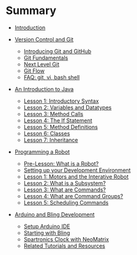 <!-- DO NOT DELETE THIS FILE! GitBook will not correctly build the docs unless this file exists! -->

# Summary

* [Introduction](README.md)

* [Version Control and Git](git_introduction/README.md)
  * [Introducing Git and GitHub](git_introduction/git_about.md)
  * [Git Fundamentals](git_introduction/git_fundamentals.md)
  * [Next Level Git](git_introduction/git_advanced.md)
  * [Git Flow](git_introduction/git_flow.md)
  * [FAQ: git, vi, bash shell](git_introduction/git_faq.md)
  <!-- * [GitHub Projects](git_introduction/git_projects.md) -->

* [An Introduction to Java](java_programming/README.md)
  * [Lesson 1: Introductory Syntax](java_programming/1_syntax.md)
  * [Lesson 2: Variables and Datatypes](java_programming/2_variables_datatypes.md)
  * [Lesson 3: Method Calls](java_programming/3_method_calls.md)
  * [Lesson 4: The If Statement](java_programming/4_if_statement.md)
  * [Lesson 5: Method Definitions](java_programming/5_method_definitions.md)
  * [Lesson 6: Classes](java_programming/6_classes_and_objects.md)
  * [Lesson 7: Inheritance](java_programming/7_inheritance.md)

* [Programming a Robot](robot_programming/README.md)
  * [Pre-Lesson: What is a Robot?](robot_programming/robot_code.md)
  * [Setting up your Development Environment](robot_programming/environment_setup.md)
  * [Lesson 1: Motors and the Interative Robot](robot_programming/1_motors.md)
  * [Lesson 2: What is a Subsystem?](robot_programming/2_subsystems.md)
  * [Lesson 3: What are Commands?](robot_programming/3_commands.md)
  * [Lesson 4: What are Command Groups?](robot_programming/4_command_groups.md)
  * [Lesson 5: Scheduling Commands](robot_programming/5_scheduling.md)
  <!-- * [Lesson 6: Sensor Feedback](robot_programming/6_feedback.md) -->
  <!-- * [Lesson 7: A Return to the Interactive Robot](robot_programming/7_actuators.md) -->

* [Arduino and Bling Development](arduino_bling/README.md)
  * [Setup Arduino IDE](arduino_bling/toolkit.md)
  * [Starting with Bling](arduino_bling/bling.md)
  * [Spartronics Clock with NeoMatrix](arduino_bling/clock-neomatrix.md)
  * [Related Tutorials and Resources](arduino_bling/resources.md)
